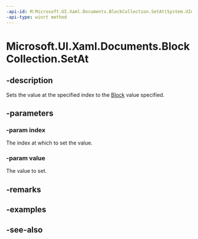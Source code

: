 ```yaml
---
-api-id: M:Microsoft.UI.Xaml.Documents.BlockCollection.SetAt(System.UInt32,Microsoft.UI.Xaml.Documents.Block)
-api-type: winrt method
---
```


<!-- Method syntax
public void SetAt(System.UInt32 index, Windows.UI.Xaml.Documents.Block value)
-->

# Microsoft.UI.Xaml.Documents.BlockCollection.SetAt

## -description
Sets the value at the specified index to the [Block](block.md) value specified.

## -parameters
### -param index
The index at which to set the value.

### -param value
The value to set.

## -remarks

## -examples

## -see-also

